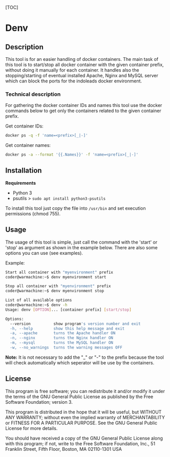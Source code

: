 [TOC]
# Denv
## Description
This tool is for an easier handling of docker containers. The main task of this tool is to start/stop all docker container with the given container prefix, without doing it manually for each container. It handles also the stopping/starting of eventual installed Apache, Nginx and MySQL server which can block the ports for the indoleads docker environment.
### Technical description
For gathering the docker container IDs and names this tool use the docker commands below to get only the containers related to the given container prefix.

Get container IDs:
```bash
docker ps -q -f 'name=<prefix>[_|-]'
```
Get container names:
```bash
docker ps -a --format '{{.Names}}' -f 'name=<prefix>[_|-]'
```
## Installation
**Requirements**

- Python 3
- psutils > ```sudo apt install python3-psutils```

To install this tool just copy the file into ```/usr/bin``` and set execution permissions (chmod 755).
## Usage
The usage of this tool is simple, just call the command with the 'start' or 'stop' as argument as shown in the example below. There are also some options you can use (see examples).

Example:
```bash
Start all container with "myenvironment" prefix
coder@warmachine:~$ denv myenvironment start

Stop all container with "myenvironment" prefix
coder@warmachine:~$ denv myenvironment stop

List of all available options
coder@warmachine:~$ denv -h
Usage: denv [OPTION]... [container prefix] [start/stop]

Options:
  --version          show program's version number and exit
  -h, --help         show this help message and exit
  -a, --apache       turns the Apache handler ON
  -n, --nginx        turns the Nginx handler ON
  -m, --mysql        turns the MySQL handler ON
  -w, --no_warnings  turns the warning messages OFF
```

**Note:** It is not necessary to add the "_" or "-" to the prefix because the tool will check automatically which seperator will be use by the containers.

## License
This program is free software; you can redistribute it and/or modify it under
the terms of the GNU General Public License as published by the Free Software
Foundation; version 3.

This program is distributed in the hope that it will be useful, but WITHOUT
ANY WARRANTY; without even the implied warranty of MERCHANTABILITY or FITNESS
FOR A PARTICULAR PURPOSE.  See the GNU General Public License for more
details.

You should have received a copy of the GNU General Public License along with
this program; if not, write to the Free Software Foundation, Inc.,
51 Franklin Street, Fifth Floor, Boston, MA 02110-1301 USA
